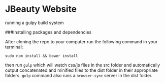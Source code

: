 # JBeauty Website

running a gulpy build system

###Installing packages and dependencies

After cloning the repo to your computer run the following command in your terminal: 
```
sudo npm install && bower install
```
then run `gulp` which will watch css/js files in the src folder and automatically output concatenated and minified files to the dist folder in their appropriate folders.
`gulp` command also runs a `browser-sync` server in the dist folder. 
